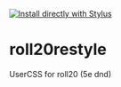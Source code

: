 [![Install directly with Stylus](https://img.shields.io/badge/Install%20directly%20with-Stylus-00adad.svg)](https://raw.githubusercontent.com/shevernitskiy/roll20restyle/master/roll20.user.css)
# roll20restyle
UserCSS for roll20 (5e dnd)



